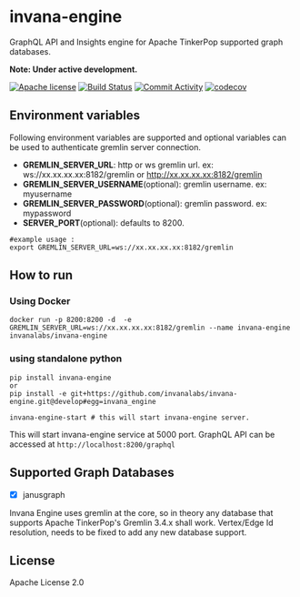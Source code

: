 # invana-engine

GraphQL API and Insights engine for Apache TinkerPop supported graph databases.


**Note: Under active development.** 

[![Apache license](https://img.shields.io/badge/license-Apache-blue.svg)](https://github.com/invanalabs/invana-engine/blob/master/LICENSE) 
[![Build Status](https://travis-ci.org/invanalabs/invana-engine.svg?branch=develop)](https://travis-ci.org/invanalabs/invana-engine)
[![Commit Activity](https://img.shields.io/github/commit-activity/m/invanalabs/invana-engine)](https://github.com/invanalabs/invana-engine/commits)
[![codecov](https://codecov.io/gh/invanalabs/invana-engine/branch/develop/graph/badge.svg)](https://codecov.io/gh/invanalabs/invana-engine)


## Environment variables
Following environment variables are supported and optional variables can be 
used to authenticate gremlin server connection.

- **GREMLIN_SERVER_URL**: http or ws gremlin url. ex: ws://xx.xx.xx.xx:8182/gremlin or http://xx.xx.xx.xx:8182/gremlin
- **GREMLIN_SERVER_USERNAME**(optional): gremlin username. ex: myusername
- **GREMLIN_SERVER_PASSWORD**(optional): gremlin password. ex: mypassword
- **SERVER_PORT**(optional): defaults to 8200.

```shell
#example usage :
export GREMLIN_SERVER_URL=ws://xx.xx.xx.xx:8182/gremlin
```



## How to run

### Using Docker

```shell script.
docker run -p 8200:8200 -d  -e GREMLIN_SERVER_URL=ws://xx.xx.xx.xx:8182/gremlin --name invana-engine invanalabs/invana-engine 
```

### using standalone python
```shell
pip install invana-engine
or
pip install -e git+https://github.com/invanalabs/invana-engine.git@develop#egg=invana_engine

invana-engine-start # this will start invana-engine server.

```

This will start invana-engine service at 5000 port. GraphQL API can be 
accessed at `http://localhost:8200/graphql`




## Supported Graph Databases

- [x] janusgraph 

Invana Engine uses gremlin at the core, so in theory any database that supports 
Apache TinkerPop's Gremlin 3.4.x shall work. Vertex/Edge Id resolution, needs to be fixed to 
add any new database support.

## License 

Apache License 2.0
